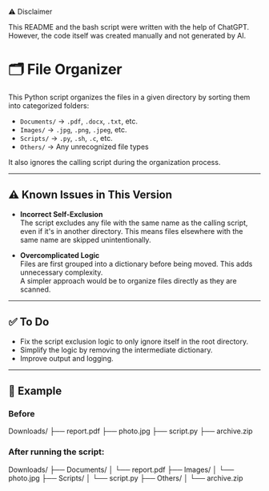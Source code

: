 ⚠️ Disclaimer

This README and the bash script were written with the help of ChatGPT. However, the code itself was created manually and not generated by AI.

# 🗂️ File Organizer

This Python script organizes the files in a given directory by sorting them into categorized folders:

- `Documents/` → `.pdf`, `.docx`, `.txt`, etc.
- `Images/` → `.jpg`, `.png`, `.jpeg`, etc.
- `Scripts/` → `.py`, `.sh`, `.c`, etc.
- `Others/` → Any unrecognized file types

It also ignores the calling script during the organization process.

---

## ⚠️ Known Issues in This Version

- **Incorrect Self-Exclusion**  
  The script excludes any file with the same name as the calling script, even if it's in another directory. This means files elsewhere with the same name are skipped unintentionally.

- **Overcomplicated Logic**  
  Files are first grouped into a dictionary before being moved. This adds unnecessary complexity.  
  A simpler approach would be to organize files directly as they are scanned.

---

## ✅ To Do

- Fix the script exclusion logic to only ignore itself in the root directory.
- Simplify the logic by removing the intermediate dictionary.
- Improve output and logging.

---

## 🧪 Example

### Before

Downloads/
├── report.pdf
├── photo.jpg
├── script.py
├── archive.zip


### After running the script:

Downloads/
├── Documents/
│ └── report.pdf
├── Images/
│ └── photo.jpg
├── Scripts/
│ └── script.py
├── Others/
│ └── archive.zip

